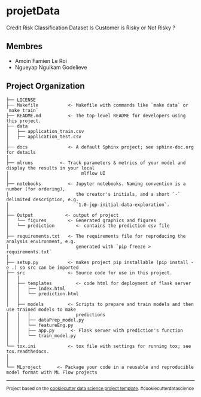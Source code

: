 projetData
==============================

Credit Risk Classification Dataset
Is Customer is Risky or Not Risky ?

Membres
------------
- Amoin Famien Le Roi
- Ngueyap Nguikam Godelieve


Project Organization
------------

    ├── LICENSE
    ├── Makefile           <- Makefile with commands like `make data` or `make train`
    ├── README.md          <- The top-level README for developers using this project.
    ├── data
    │   ├── application_train.csv
    │   ├── application_test.csv
    │
    ├── docs               <- A default Sphinx project; see sphinx-doc.org for details
    │
    ├── mlruns          <- Track parameters & metrics of your model and display the results in your local 
    │                           mlflow UI
    │                         
    ├── notebooks          <- Jupyter notebooks. Naming convention is a number (for ordering),
    │                         the creator's initials, and a short `-` delimited description, e.g.
    │                         `1.0-jqp-initial-data-exploration`.
    │
    ├── Output            <- output of project
    │   └── figures        <- Generated graphics and figures 
    │   └── prediction        <- contains the prediction csv file
    │
    ├── requirements.txt   <- The requirements file for reproducing the analysis environment, e.g.
    │                         generated with `pip freeze > requirements.txt`
    │
    ├── setup.py           <- makes project pip installable (pip install -e .) so src can be imported
    ├── src                <- Source code for use in this project.
    │   │              
    │   ├── templates         <- code html for deployment of flask server 
    │   │   ├── index.html
    │   │   └── prediction.html
    │   │
    │   ├── models         <- Scripts to prepare and train models and then use trained models to make
    │   │   │                 predictions
    │   │   ├── dataPrep_model.py
    │   │   └── featureEng.py
    │   │   ├── app.py      <- Flask server with prediction's function                    
    │   │   └── train_model.py
    │   │
    └── tox.ini            <- tox file with settings for running tox; see tox.readthedocs.
    │   
    │   
    └── MLproject      <- Package your code in a reusable and reproducible model format with ML Flow projects




--------

<p><small>Project based on the <a target="_blank" href="https://drivendata.github.io/cookiecutter-data-science/">cookiecutter data science project template</a>. #cookiecutterdatascience</small></p>
